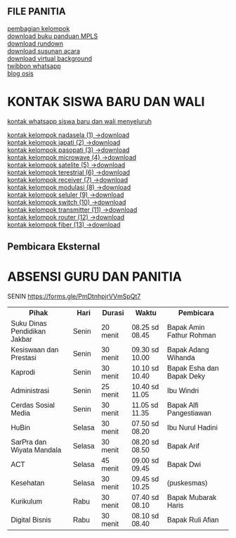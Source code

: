 ## FILE PANITIA
<a href="https://MPLSsmktelkomjakarta.github.com/mpls" target="_blank">pembagian kelompok</a><br/>
<a href="https://gdurl.com/h2yN/download" target="_blank">download buku panduan MPLS</a><br/>
<a href="https://gdurl.com/4hGh/download" target="_blank">download rundown</a><br/>
<a href="https://gdurl.com/GK3A/download" target="_blank">download susunan acara</a><br/>
<a href="https://gdurl.com/Mui2/download" target="_blank">download virtual background</a><br/>
<a href="https://twb.nz/templatempls" target="_blank">twibbon whatsapp</a><br/>
<a href="https://delightmpls2021.blogspot.com/" target="_blank">blog osis</a><br/>

# KONTAK SISWA BARU DAN WALI
<a href="https://drive.google.com/file/d/1x1Ff9IXZgO_2JloIMXrUvcqqtKqbBYpd/view?usp=sharing" target="_blank">kontak whatsapp siswa baru dan wali menyeluruh</a><br/>

<a href="https://drive.google.com/file/d/1d1pPbeVXEpSvCJglBJLnsz7sLDGKuOj7/view?usp=sharing" target="_blank">kontak kelompok nadasela (1)   -></a><a href="https://gdurl.com/lnkX/download" target="_blank">download</a><br/>
<a href="https://drive.google.com/file/d/1l-KFstZBDba2HSkDzWGGC5F_f7mw_NRT/view?usp=sharing" target="_blank">kontak kelompok japati (2)   -></a><a href="https://gdurl.com/h0TB/download" target="_blank">download</a><br/>
<a href="https://drive.google.com/file/d/15NNuzaOg6-w51QmqyGTf6_gJTA58_iSY/view?usp=sharing" target="_blank">kontak kelompok pasopati (3)   -></a><a href="https://gdurl.com/Hg18/download" target="_blank">download</a><br/>
<a href="https://drive.google.com/file/d/1-GgY4AMnRQycIqIzft97WHXdOGoBvfCc/view?usp=sharing" target="_blank">kontak kelompok microwave (4)   -></a><a href="https://gdurl.com/D-Qx/download" target="_blank">download</a><br/>
<a href="https://drive.google.com/file/d/1KXw0YZMFbMKQBte36C-MpwBGMntWnBG4/view?usp=sharing" target="_blank">kontak kelompok satelite (5)   -></a><a href="https://gdurl.com/tliN/download" target="_blank">download</a><br/>
<a href="https://drive.google.com/file/d/1jsMgeQfMN_R7m2KPCGXQomprv3HRqoqk/view?usp=sharing" target="_blank">kontak kelompok terestrial (6)   -></a><a href="https://gdurl.com/HVEq/download" target="_blank">download</a><br/> 
<a href="https://drive.google.com/file/d/1-Mp3aAA3sAPO6Op0bxDZi3Bpm1dDJt6s/view?usp=sharing" target="_blank">kontak kelompok receiver (7)   -></a><a href="https://gdurl.com/UxDw/download" target="_blank">download</a><br/>
<a href="https://drive.google.com/file/d/1Vb0dKD3K0Zka5Lujr3Tnpzm20GH3E1of/view?usp=sharing" target="_blank">kontak kelompok modulasi (8)   -></a><a href="https://gdurl.com/vIxq/download" target="_blank">download</a><br/>
<a href="https://drive.google.com/file/d/1l4IIoftCDl-Ja4qRLvdnFLsVh9vGiyam/view?usp=sharing" target="_blank">kontak kelompok seluler (9)   -></a><a href="https://gdurl.com/uNq0/download" target="_blank">download</a><br/>
<a href="https://drive.google.com/file/d/1SBHvnMyiC9qjF3t0ZxpT8iPh_ii0QEqW/view?usp=sharing" target="_blank">kontak kelompok switch (10)   -></a><a href="https://gdurl.com/XR-T/download" target="_blank">download</a><br/>
<a href="https://drive.google.com/file/d/1cL-VLotr2s_W5cSEQMlfbwKRxv97FeH_/view?usp=sharing" target="_blank">kontak kelompok transmitter (11)   -></a><a href="https://gdurl.com/AObB/download" target="_blank">download</a><br/>
<a href="https://drive.google.com/file/d/19AuqyowyxqaDfFpUc4p17zUlknj-bbSR/view?usp=sharing" target="_blank">kontak kelompok router (12)   -></a><a href="https://gdurl.com/km9W/download" target="_blank">download</a><br/>
<a href="https://drive.google.com/file/d/14_lCPZwV-IWXkjZmVfe5dAitekqKGZw-/view?usp=sharing" target="_blank">kontak kelompok fiber (13)   -></a><a href="https://gdurl.com/SAj0/download" target="_blank">download</a><br/>
  


<html>
<head>
<style>
table {
  font-family: arial, sans-serif;
  border-collapse: collapse;
  width: 100%;
}

td, th {
  border: 1px solid #dddddd;
  text-align: left;
  padding: 8px;
}

tr:nth-child(even) {
  background-color: #dddddd;
}
</style>
</head>
<body>

<h2>Pembicara Eksternal</h2>
<table>
  <tr>
    <th>Pihak</th>
    <th>Hari</th>
    <th>Durasi</th>
    <th>Waktu</th>
    <th>Pembicara</th>
  </tr>
  <tr>
    <td>Suku Dinas Pendidikan Jakbar</td>
    <td>Senin</td>
    <td>20 menit</td>
    <td>08.25 sd 08.45</td>
    <td>Bapak Amin Fathur Rohman</td>
  </tr>
  <tr>
    <td>Kesiswaan dan Prestasi</td>
    <td>Senin</td>
    <td>30 menit</td>
    <td>09.30 sd 10.00</td>
    <td>Bapak Adang Wihanda</td>
  </tr>
  <tr>
    <td>Kaprodi</td>
    <td>Senin</td>
    <td>30 menit</td>
    <td>10.10 sd 10.40</td>
    <td>Bapak Esha dan Bapak Deky</td>
  </tr>
  <tr>
    <td>Administrasi</td>
    <td>Senin</td>
    <td>25 menit</td>
    <td>10.40 sd 11.05</td>
    <td>Ibu Windri</td>
  </tr>
  <tr>
    <td>Cerdas Sosial Media</td>
    <td>Senin</td>
    <td>30 menit</td>
    <td>11.05 sd 11.35</td>
    <td>Bapak Alfi Pangestiawan</td>
  </tr>
  <tr>
    <td>HuBin</td>
    <td>Selasa</td>
    <td>30 menit</td>
    <td>07.50 sd 08.20</td>
    <td>Ibu Nurul Hadini</hd>
  </tr>
  <tr>
    <td>SarPra dan Wiyata Mandala</td>
    <td>Selasa</td>
    <td>30 menit</td>
    <td>08.20 sd 08.50</td>
    <td>Bapak Arif</td>
  </tr>
  <tr>
    <td>ACT</td>
    <td>Selasa</td>
    <td>45 menit</td>
    <td>09.00 sd 09.45</td>
    <td>Bapak Dwi</td>
  </tr>
  <tr>
    <td>Kesehatan</td>
    <td>Selasa</td>
    <td>30 menit</td>
    <td>09.45 sd 10.25</td>
    <td>(puskesmas)</td>
  </tr>
  <tr>
    <td>Kurikulum</td>
    <td>Rabu</td>
    <td>30 menit</td>
    <td>07.40 sd 08.10</td>
    <td>Bapak Mubarak Haris</td>
  </tr>
  <tr>
    <td>Digital Bisnis</td>
    <td>Rabu</td>
    <td>30 menit</td>
    <td>08.10 sd 08.40</td>
    <td>Bapak Ruli Afian</td>
  </tr>

# ABSENSI GURU DAN PANITIA
  SENIN https://forms.gle/PmDtnhpjrVVmSpQt7
